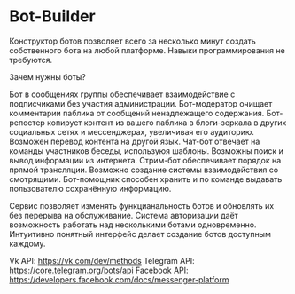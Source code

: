 # Bot-Builder
Конструктор ботов позволяет всего за несколько минут создать собственного бота на любой платформе. Навыки программирования не требуются.

Зачем нужны боты?

Бот в сообщениях группы обеспечивает взаимодействие с подписчиками без участия администрации.
Бот-модератор очищает комментарии паблика от сообщений ненадлежащего содержания.
Бот-репостер копирует контент из вашего паблика в блоги-зеркала в других социальных сетях и мессенджерах, увеличивая его аудиторию. Возможен перевод контента на другой язык.
Чат-бот отвечает на команды участников беседы, используюя шаблоны. Возможны поиск и вывод информации из интернета.
Стрим-бот обеспечивает порядок на прямой трансляции. Возможно создание системы взаимодействия со смотрящими.
Бот-помощник способен хранить и по команде выдавать пользователю сохранённую информацию.

Сервис позволяет изменять функцианальность ботов и обновлять их без перерыва на обслуживание. Система авторизации даёт возможность работать над несколькими ботами одновременно. Интуитивно понятный интерфейс делает создание ботов доступным каждому.


Vk API: https://vk.com/dev/methods
Telegram API: https://core.telegram.org/bots/api
Facebook API: https://developers.facebook.com/docs/messenger-platform
